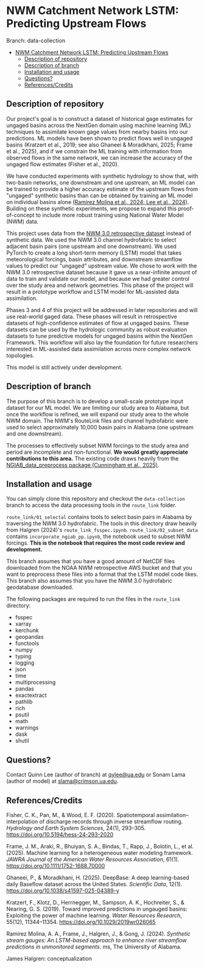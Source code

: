 # NWM Catchment Network LSTM: Predicting Upstream Flows
Branch: data-collection

- [NWM Catchment Network LSTM: Predicting Upstream Flows](#nwm-catchment-network-lstm-predicting-upstream-flows)
  - [Description of repository](#description-of-repository)
  - [Description of branch](#description-of-branch)
  - [Installation and usage](#installation-and-usage)
  - [Questions?](#questions)
  - [References/Credits](#referencescredits)

## Description of repository

Our project's goal is to construct a dataset of historical gage estimates for ungaged basins across the NextGen domain using machine learning (ML) techniques to assimilate known gage values from nearby basins into our predictions. ML models have been shown to predict flows well in ungaged basins (Kratzert et al., 2019; see also Ghaneei & Moradkhani, 2025; Frame et al., 2025), and if we constrain the ML training with information from observed flows in the same network, we can increase the accuracy of the ungaged flow estimates (Fisher et al., 2020). 

We have conducted experiments with synthetic hydrology to show that, with two-basin networks, one downstream and one upstream, an ML model can be trained to provide a higher accuracy estimate of the upstream flows from "ungaged" synthetic basins than can be obtained by training an ML model on individual basins alone [(Ramirez Molina et al., 2024; ](https://github.com/aarm1978/Synthetic_Stream_Gauges) [Lee et al., 2024)](https://github.com/quinnylee/synthetic_stream_gages). Building on these synthetic experiments, we propose to expand this proof-of-concept to include more robust training using National Water Model (NWM) data.

This project uses data from the [NWM 3.0 retrospective dataset](https://github.com/NOAA-Big-Data-Program/bdp-data-docs/blob/main/nwm/README.md) instead of synthetic data. We used the NWM 3.0 channel hydrofabric to select adjacent basin pairs (one upstream and one downstream). We used PyTorch to create a long short-term memory (LSTM) model that takes meteorological forcings, basin attributes, and downstream streamflow values to predict our "ungaged" upstream value. We chose to work with the NWM 3.0 retrospective dataset because it gave us a near-infinite amount of data to train and validate our model, and because we had greater control over the study area and network geometries. This phase of the project will result in a prototype workflow and LSTM model for ML-assisted data assimilation. 

Phases 3 and 4 of this project will be addressed in later repositories and will use real-world gaged data. These phases will result in retrospective datasets of high-confidence estimates of flow at ungaged basins. These datasets can be used by the hydrologic community as robust evaluation datasets to tune predictive models for ungaged basins within the NextGen Framework. This workflow will also lay the foundation for future researchers interested in ML-assisted data assimilation across more complex network topologies.

This model is still actively under development.

## Description of branch
The purpose of this branch is to develop a small-scale prototype input dataset for our ML model. We are limiting our study area to Alabama, but once the workflow is refined, we will expand our study area to the whole NWM domain. The NWM's RouteLink files and channel hydrofabric were used to select approximately 10,000 basin pairs in Alabama (one upstream and one downstream). 

The processes to effectively subset NWM forcings to the study area and period are incomplete and non-functional. **We would greatly appreciate contributions to this area.** The existing code draws heavily from the [NGIAB_data_preprocess package (Cunningham et al., 2025)](https://github.com/CIROH-UA/NGIAB_data_preprocess).

## Installation and usage

You can simply clone this repository and checkout the `data-collection` branch to access the data processing tools in the `route_link` folder.

`route_link/01_selectal` contains tools to select basin pairs in Alabama by traversing the NWM 3.0 hydrofabric. The tools in this directory draw heavily from Halgren (2024)'s `route_link_fsspec.ipynb`. `route_link/02_subset_data` contains `incorporate_ngiab_pp.ipynb`, the notebook used to subset NWM forcings. **This is the notebook that requires the most code review and development.**

This branch assumes that you have a good amount of NetCDF files downloaded from the NOAA NWM retrospective AWS bucket and that you want to preprocess these files into a format that the LSTM model code likes. This branch also assumes that you have the NWM 3.0 hydrofabric geodatabase downloaded.

The following packages are required to run the files in the `route_link` directory:
- fsspec
- xarray
- kerchunk
- geopandas
- functools
- numpy
- typing
- logging
- json
- time
- multiprocessing
- pandas
- exactextract
- pathlib
- rich
- psutil
- math
- warnings
- dask
- shutil

## Questions?

Contact Quinn Lee (author of branch) at qylee@ua.edu or Sonam Lama (author of model) at slama@crimson.ua.edu.

## References/Credits

Fisher, C. K., Pan, M., & Wood, E. F. (2020). Spatiotemporal assimilation–interpolation of discharge records through inverse streamflow routing. *Hydrology and Earth System Sciences*, 24(1), 293–305. https://doi.org/10.5194/hess-24-293-2020

Frame, J. M., Araki, R., Bhuiyan, S. A., Bindas, T., Rapp, J., Bolotin, L., et al. (2025). Machine learning for a heterogeneous water modeling framework. *JAWRA Journal of the American Water Resources Association*, 61(1). https://doi.org/10.1111/1752-1688.70000

Ghaneei, P., & Moradkhani, H. (2025). DeepBase: A deep learning-based daily Baseflow dataset across the United States. *Scientific Data*, 12(1). https://doi.org/10.1038/s41597-025-04389-y

Kratzert, F., Klotz, D., Herrnegger, M., Sampson, A. K., Hochreiter, S., & Nearing, G. S. (2019). Toward improved predictions in ungauged basins: Exploiting the power of machine learning. *Water Resources Research*, 55(12), 11344–11354. https://doi.org/10.1029/2019wr026065

Ramírez Molina, A. A., Frame, J., Halgren, J., & Gong, J. (2024). *Synthetic stream gauges: An LSTM-based approach to enhance river streamflow predictions in unmonitored segments*. ms, The University of Alabama.

James Halgren: conceptualization